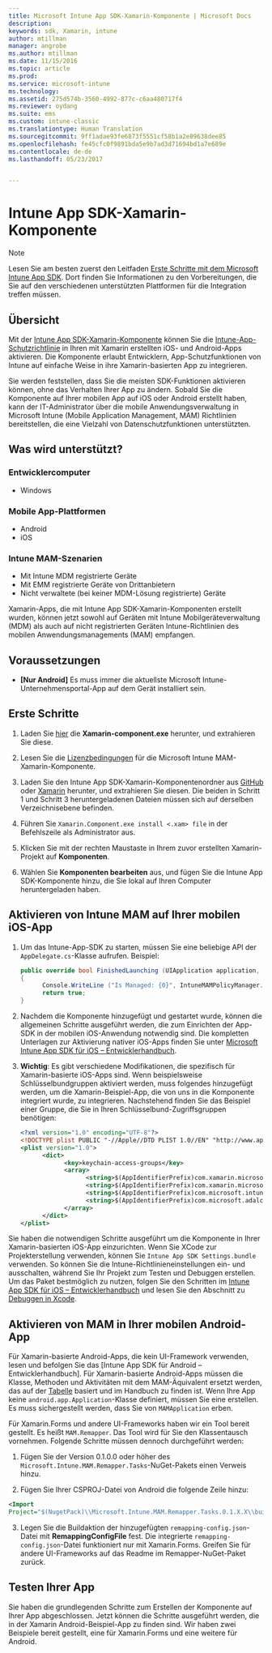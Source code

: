 ```yaml
---
title: Microsoft Intune App SDK-Xamarin-Komponente | Microsoft Docs
description: 
keywords: sdk, Xamarin, intune
author: mtillman
manager: angrobe
ms.author: mtillman
ms.date: 11/15/2016
ms.topic: article
ms.prod: 
ms.service: microsoft-intune
ms.technology: 
ms.assetid: 275d574b-3560-4992-877c-c6aa480717f4
ms.reviewer: oydang
ms.suite: ems
ms.custom: intune-classic
ms.translationtype: Human Translation
ms.sourcegitcommit: 9ff1adae93fe6873f5551cf58b1a2e89638dee85
ms.openlocfilehash: fe45cfc0f9891bda5e9b7ad3d71694bd1a7e689e
ms.contentlocale: de-de
ms.lasthandoff: 05/23/2017


---
```


# <a name="microsoft-intune-app-sdk-xamarin-component"></a>Intune App SDK-Xamarin-Komponente

> [!NOTE]
> Lesen Sie am besten zuerst den Leitfaden [Erste Schritte mit dem Microsoft Intune App SDK](intune-app-sdk-get-started.md). Dort finden Sie Informationen zu den Vorbereitungen, die Sie auf den verschiedenen unterstützten Plattformen für die Integration treffen müssen.



## <a name="overview"></a>Übersicht
Mit der [Intune App SDK-Xamarin-Komponente](https://components.xamarin.com/view/microsoft.intune.mam) können Sie die [Intune-App-Schutzrichtlinie](../deploy-use/protect-app-data-using-mobile-app-management-policies-with-microsoft-intune.md) in Ihren mit Xamarin erstellten iOS- und Android-Apps aktivieren. Die Komponente erlaubt Entwicklern, App-Schutzfunktionen von Intune auf einfache Weise in ihre Xamarin-basierten App zu integrieren.

Sie werden feststellen, dass Sie die meisten SDK-Funktionen aktivieren können, ohne das Verhalten Ihrer App zu ändern. Sobald Sie die Komponente auf Ihrer mobilen App auf iOS oder Android erstellt haben, kann der IT-Administrator über die mobile Anwendungsverwaltung in Microsoft Intune (Mobile Application Management, MAM) Richtlinien bereitstellen, die eine Vielzahl von Datenschutzfunktionen unterstützten.

## <a name="whats-supported"></a>Was wird unterstützt?

### <a name="developer-machines"></a>Entwicklercomputer
* Windows


### <a name="mobile-app-platforms"></a>Mobile App-Plattformen
* Android
* iOS


### <a name="intune-mobile-application-management-scenarios"></a>Intune MAM-Szenarien

* Mit Intune MDM registrierte Geräte
* Mit EMM registrierte Geräte von Drittanbietern
* Nicht verwaltete (bei keiner MDM-Lösung registrierte) Geräte

Xamarin-Apps, die mit Intune App SDK-Xamarin-Komponenten erstellt wurden, können jetzt sowohl auf Geräten mit Intune Mobilgeräteverwaltung (MDM) als auch auf nicht registrierten Geräten Intune-Richtlinien des mobilen Anwendungsmanagements (MAM) empfangen.

## <a name="prerequisites"></a>Voraussetzungen

* **[Nur Android]** Es muss immer die aktuellste Microsoft Intune-Unternehmensportal-App auf dem Gerät installiert sein.

## <a name="get-started"></a>Erste Schritte

1.    Laden Sie [hier](https://components.xamarin.com/submit/xpkg) die **Xamarin-component.exe** herunter, und extrahieren Sie diese.

2. Lesen Sie die [Lizenzbedingungen](https://components.xamarin.com/license/microsoft.intune.mam) für die Microsoft Intune MAM-Xamarin-Komponente.

3.    Laden Sie den Intune App SDK-Xamarin-Komponentenordner aus [GitHub](https://github.com/msintuneappsdk/intune-app-sdk-xamarin) oder [Xamarin](https://components.xamarin.com/license/microsoft.intune.mam) herunter, und extrahieren Sie diesen. Die beiden in Schritt 1 und Schritt 3 heruntergeladenen Dateien müssen sich auf derselben Verzeichnisebene befinden.

4.    Führen Sie `Xamarin.Component.exe install <.xam> file` in der Befehlszeile als Administrator aus.

5.    Klicken Sie mit der rechten Maustaste in Ihrem zuvor erstellten Xamarin-Projekt auf **Komponenten**.

6.    Wählen Sie **Komponenten bearbeiten** aus, und fügen Sie die Intune App SDK-Komponente hinzu, die Sie lokal auf Ihren Computer heruntergeladen haben.



## <a name="enabling-intune-mam-in-your-ios-mobile-app"></a>Aktivieren von Intune MAM auf Ihrer mobilen iOS-App
1.    Um das Intune-App-SDK zu starten, müssen Sie eine beliebige API der `AppDelegate.cs`-Klasse aufrufen. Beispiel:

      ```csharp
      public override bool FinishedLaunching (UIApplication application, NSDictionary launchOptions)
      {
            Console.WriteLine ("Is Managed: {0}", IntuneMAMPolicyManager.Instance.PrimaryUser != null);
            return true;
      }

      ```

2.    Nachdem die Komponente hinzugefügt und gestartet wurde, können die allgemeinen Schritte ausgeführt werden, die zum Einrichten der App-SDK in der mobilen iOS-Anwendung notwendig sind. Die kompletten Unterlagen zur Aktivierung nativer iOS-Apps finden Sie unter [Microsoft Intune App SDK für iOS – Entwicklerhandbuch](intune-app-sdk-ios.md).
3. **Wichtig**: Es gibt verschiedene Modifikationen, die spezifisch für Xamarin-basierte iOS-Apps sind. Wenn beispielsweise Schlüsselbundgruppen aktiviert werden, muss folgendes hinzugefügt werden, um die Xamarin-Beispiel-App, die von uns in die Komponente integriert wurde, zu integrieren. Nachstehend finden Sie das Beispiel einer Gruppe, die Sie in Ihren Schlüsselbund-Zugriffsgruppen benötigen:

      ```xml
      <?xml version="1.0" encoding="UTF-8"?>
      <!DOCTYPE plist PUBLIC "-//Apple//DTD PLIST 1.0//EN" "http://www.apple.com/DTDs/PropertyList-1.0.dtd">
      <plist version="1.0">
            <dict>
                  <key>keychain-access-groups</key>
                  <array>
                        <string>$(AppIdentifierPrefix)com.xamarin.microsoftintunesample</string>
                        <string>$(AppIdentifierPrefix)com.xamarin.microsoftintunesample.intunemam</string>
                        <string>$(AppIdentifierPrefix)com.microsoft.intune.mam</string>
                        <string>$(AppIdentifierPrefix)com.microsoft.adalcache</string>
                  </array>
            </dict>
      </plist>
      ```

Sie haben die notwendigen Schritte ausgeführt um die Komponente in Ihrer Xamarin-basierten iOS-App einzurichten. Wenn Sie XCode zur Projekterstellung verwenden, können Sie `Intune App SDK Settings.bundle` verwenden. So können Sie die Intune-Richtlinieneinstellungen ein- und ausschalten, während Sie Ihr Projekt zum Testen und Debuggen erstellen. Um das Paket bestmöglich zu nutzen, folgen Sie den Schritten im [Intune App SDK für iOS – Entwicklerhandbuch](intune-app-sdk-ios.md) und lesen Sie den Abschnitt zu [Debuggen in Xcode](intune-app-sdk-ios.md#status-result-and-debug-notifications).

## <a name="enabling-mam-in-your-android-mobile-app"></a>Aktivieren von MAM in Ihrer mobilen Android-App
Für Xamarin-basierte Android-Apps, die kein UI-Framework verwenden, lesen und befolgen Sie das [Intune App SDK für Android – Entwicklerhandbuch]. Für Xamarin-basierte Android-Apps müssen die Klasse, Methoden und Aktivitäten mit dem MAM-Äquivalent ersetzt werden, das auf der [Tabelle](intune-app-sdk-android.md#replace-classes-methods-and-activities-with-their-mam-equivalent) basiert und im Handbuch zu finden ist. Wenn Ihre App keine `android.app.Application`-Klasse definiert, müssen Sie eine erstellen. Es muss sichergestellt werden, dass Sie von `MAMApplication` erben.

Für Xamarin.Forms und andere UI-Frameworks haben wir ein Tool bereit gestellt. Es heißt `MAM.Remapper`. Das Tool wird für Sie den Klassentausch vornehmen. Folgende Schritte müssen dennoch durchgeführt werden:

1.    Fügen Sie der Version 0.1.0.0 oder höher des ` Microsoft.Intune.MAM.Remapper.Tasks`-NuGet-Pakets einen Verweis hinzu.

2.    Fügen Sie Ihrer CSPROJ-Datei von Android die folgende Zeile hinzu:
  ```xml
  <Import
  Project="$(NugetPack)\\Microsoft.Intune.MAM.Remapper.Tasks.0.1.X.X\\build\\MonoAndroid10\\Microsoft.Intune.MAM.Remapper.targets" />
  ```

3.    Legen Sie die Buildaktion der hinzugefügten `remapping-config.json`-Datei mit **RemappingConfigFile** fest. Die integrierte `remapping-config.json`-Datei funktioniert nur mit Xamarin.Forms. Greifen Sie für andere UI-Frameworks auf das Readme im Remapper-NuGet-Paket zurück.

## <a name="test-your-app"></a>Testen Ihrer App

Sie haben die grundlegenden Schritte zum Erstellen der Komponente auf Ihrer App abgeschlossen. Jetzt können die Schritte ausgeführt werden, die in der Xamarin Android-Beispiel-App zu finden sind. Wir haben zwei Beispiele bereit gestellt, eine für Xamarin.Forms und eine weitere für Android.

